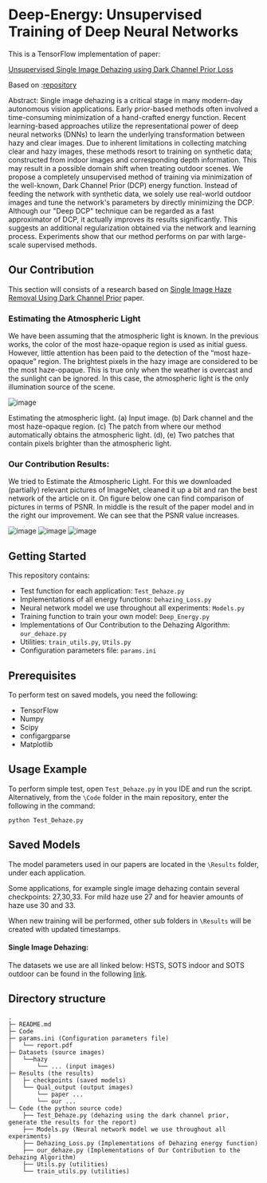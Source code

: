 # Deep-Energy: Unsupervised Training of Deep Neural Networks

This is a TensorFlow implementation of paper:

[Unsupervised Single Image Dehazing using Dark Channel Prior Loss](https://arxiv.org/abs/1812.07051)

Based on :[repository](https://github.com/AlonaGolts/Deep_Energy)

Abstract: Single image dehazing is a critical stage in many modern-day autonomous vision applications. Early prior-based methods often involved a time-consuming minimization of a hand-crafted energy function. Recent learning-based approaches utilize the representational power of deep neural networks (DNNs) to learn the underlying transformation between hazy and clear images. Due to inherent limitations in collecting matching clear and hazy images, these methods resort to training on synthetic data; constructed from indoor images and corresponding depth information. This may result in a possible domain shift when treating outdoor scenes. We propose a completely unsupervised method of training via minimization of the well-known, Dark Channel Prior (DCP) energy function. Instead of feeding the network with synthetic data, we solely use real-world outdoor images and tune the network's parameters by directly minimizing the DCP. Although our "Deep DCP" technique can be regarded as a fast approximator of DCP, it actually improves its results significantly. This suggests an additional regularization obtained via the network and learning process. Experiments show that our method performs on par with large-scale
supervised methods.

## Our Contribution
This section will consists of a research based on [Single Image Haze Removal Using Dark Channel Prior](http://mmlab.ie.cuhk.edu.hk/archive/2011/Haze.pdf) paper.

### Estimating the Atmospheric Light
We have been assuming that the atmospheric light is known. In the previous works, the color of the most haze-opaque region is used as initial guess. However, little attention has been paid to the detection of the “most haze-opaque” region. The brightest pixels in the hazy image are considered to be the most haze-opaque. This is true only when the weather is overcast and the sunlight can be ignored. In this case, the atmospheric light is the only illumination source of the scene.

![image](https://user-images.githubusercontent.com/37774604/159529215-0c31f5f9-0b69-4265-a406-400648844bf1.png)

Estimating the atmospheric light. (a) Input image. (b) Dark channel and the most haze-opaque region. (c) The patch from where our method automatically obtains the atmospheric light. (d), (e) Two patches that contain pixels brighter than the atmospheric light.

### Our Contribution Results:
We tried to Estimate the Atmospheric Light. For this we downloaded (partially) relevant pictures of ImageNet, cleaned it up a bit and ran the best network of the article on it. On figure below one can find comparison of pictures in terms of PSNR. In middle is the result of the paper model and in the right our improvement. We can see that the PSNR value increases.

![image](https://user-images.githubusercontent.com/37774604/159527870-b7cd1c4f-37e8-430c-a050-2d7bd6b75fb5.png)
![image](https://user-images.githubusercontent.com/37774604/159528059-9c107707-a5cd-4fdc-bd14-5a899d6929f1.png)
![image](https://user-images.githubusercontent.com/37774604/159528119-98cef877-eb9f-4ddd-afd8-5f96dea6f6d5.png)

## Getting Started

This repository contains: 

- Test function for each application: `Test_Dehaze.py`
- Implementations of all energy functions: `Dehazing_Loss.py`
- Neural network model we use throughout all experiments: `Models.py`
- Training function to train your own model: `Deep_Energy.py`
- Implementations of Our Contribution to the Dehazing Algorithm: `our_dehaze.py` 
- Utilities: `train_utils.py`, `Utils.py`
- Configuration parameters file: `params.ini`


## Prerequisites

To perform test on saved models, you need the following:

- TensorFlow
- Numpy
- Scipy
- configargparse
- Matplotlib

## Usage Example

To perform simple test, open `Test_Dehaze.py` in you IDE and run the script. Alternatively, from the `\Code` folder in the main repository, enter the following in the command:

`python Test_Dehaze.py`


## Saved Models

The model parameters used in our papers are located in the `\Results` folder, under each application. 

Some applications, for example single image dehazing contain several checkpoints: 27,30,33. For mild haze use 27 and for heavier amounts of haze use 30 and 33. 

When new training will be performed, other sub folders in `\Results` will be created with updated timestamps.

#### Single Image Dehazing: 

The datasets we use are all linked below:
HSTS, SOTS indoor and SOTS outdoor can be found in the following [link](https://sites.google.com/view/reside-dehaze-datasets/reside-v0). 

## Directory structure

    .
	├─ README.md
	├─ Code
	├─ params.ini (Configuration parameters file) 
	│   └── report.pdf
	├─ Datasets (source images)
	│   └──hazy
	│       └── ... (input images)
	├─ Results (the results)
    │   ├─ checkpoints (saved models)
    │   └── Qual_output (output images)
    │       └── paper ...
    │       └── our ...
	└─ Code (the python source code)
        ├── Test_Dehaze.py (dehazing using the dark channel prior, generate the results for the report)
        ├── Models.py (Neural network model we use throughout all experiments)
        ├── Dehazing_Loss.py (Implementations of Dehazing energy function)
        ├── our_dehaze.py (Implementations of Our Contribution to the Dehazing Algorithm)
        ├── Utils.py (utilities)
        └── train_utils.py (utilities)
